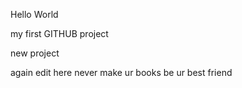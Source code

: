 Hello World


my first GITHUB project


new project


again edit here
never make ur books be ur best friend


